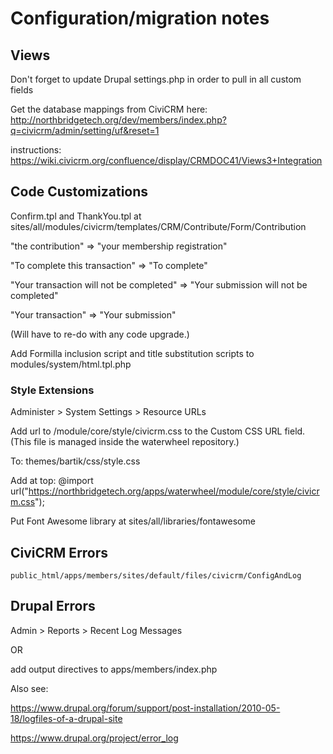 # Configuration/migration notes

## Views
Don't forget to update Drupal settings.php in order to pull in all custom fields

Get the database mappings from CiviCRM here: http://northbridgetech.org/dev/members/index.php?q=civicrm/admin/setting/uf&reset=1

instructions: https://wiki.civicrm.org/confluence/display/CRMDOC41/Views3+Integration

## Code Customizations
Confirm.tpl and ThankYou.tpl at  
sites/all/modules/civicrm/templates/CRM/Contribute/Form/Contribution

"the contribution" => "your membership registration"

"To complete this transaction" => "To complete"

"Your transaction will not be completed" => "Your submission will not be completed"

"Your transaction" => "Your submission"

(Will have to re-do with any code upgrade.)

Add Formilla inclusion script and title substitution scripts to modules/system/html.tpl.php


### Style Extensions

Administer > System Settings > Resource URLs

Add url to <waterwheel>/module/core/style/civicrm.css to the Custom CSS URL field. (This file is managed inside the waterwheel repository.)

To: themes/bartik/css/style.css

Add at top: @import url("https://northbridgetech.org/apps/waterwheel/module/core/style/civicrm.css");

Put Font Awesome library at sites/all/libraries/fontawesome

## CiviCRM Errors

`public_html/apps/members/sites/default/files/civicrm/ConfigAndLog`

## Drupal Errors

Admin > Reports > Recent Log Messages

OR

add output directives to apps/members/index.php

Also see:

https://www.drupal.org/forum/support/post-installation/2010-05-18/logfiles-of-a-drupal-site

https://www.drupal.org/project/error_log

